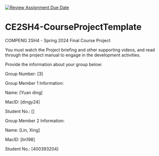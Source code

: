 [![Review Assignment Due Date](https://classroom.github.com/assets/deadline-readme-button-24ddc0f5d75046c5622901739e7c5dd533143b0c8e959d652212380cedb1ea36.svg)](https://classroom.github.com/a/RyhQHA96)
# CE2SH4-CourseProjectTemplate
COMPENG 2SH4 - Spring 2024
Final Course Project

You must watch the Project briefing and other supporting videos, and read through the project manual to engage in the development activities.

Provide the information about your group below:

Group Number: [3]

Group Member 1 Information:

Name: [Yuan ding]

MacID: [dingy24]

Student No.: []

Group Member 2 Information:

Name: [Lin, Xing]

MacID: [lin198]

Student No.: [400393204]